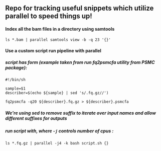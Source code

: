 ## Repo for tracking useful snippets which utilize parallel to speed things up!

#### Index all the bam files in a directory using samtools
`ls *.bam | parallel samtools view -b -q 23 '{}'`

#### Use a custom script run pipeline with parallel
##### script has form (example taken from run fq2psmcfa utility from PSMC package):
```
#!/bin/sh

sample=$1
describer=$(echo ${sample} | sed 's/.fq.gz//')

fq2psmcfa -q20 ${describer}.fq.gz > ${describer}.psmcfa
```
##### We're using sed to remove suffix to iterate over input names and allow different suffixes for outputs
##### run script with, where `-j` controls number of cpus :
`ls *.fq.gz | parallel -j4 -k bash script.sh {}`
